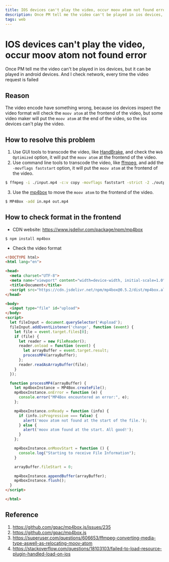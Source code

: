 ```yaml
---
title: IOS devices can't play the video, occur moov atom not found error
description: Once PM tell me the video can't be played in ios devices, but it can be played in android devices. And I check network, every time the video request is failed
tags: web
---
```



# IOS devices can't play the video, occur moov atom not found error
Once PM tell me the video can't be played in ios devices, but it can be played in android devices. And I check network, every time the video request is failed

## Reason
The video encode have something wrong, because ios devices inspect the video format will check the `moov atom` at the frontend of the video, but some video maker will put the `moov atom` at the end of the video, so the ios devices can't play the video. 


## How to resolve this problem
1. Use GUI tools to transcode the video, like [HandBrake](https://handbrake.fr/), and check the `Web Optimized` option, it will put the `moov atom` at the frontend of the video.
2. Use command line tools to transcode the video, like [ffmpeg](https://ffmpeg.org/), and add the `-movflags faststart` option, it will put the `moov atom` at the frontend of the video.

```bash
$ ffmpeg -i ./input.mp4 -c:v copy -movflags faststart -strict -2 ./output.mp4
```

3. Use the [mp4box](https://gpac.wp.imt.fr/mp4box/) to move the `moov atom` to the frontend of the video.

```bash
$ MP4Box -add in.mp4 out.mp4
```

## How to check format in the frontend
* CDN website: https://www.jsdelivr.com/package/npm/mp4box

```
$ npm install mp4box
```

* Check the video format
```html
<!DOCTYPE html>
<html lang="en">

<head>
  <meta charset="UTF-8">
  <meta name="viewport" content="width=device-width, initial-scale=1.0">
  <title>Document</title>
  <script src="https://cdn.jsdelivr.net/npm/mp4box@0.5.2/dist/mp4box.all.min.js"></script>
</head>

<body>
  <input type="file" id="upload">
</body>
<script>
  let fileInput = document.querySelector('#upload');
  fileInput.addEventListener('change', function (event) {
    let file = event.target.files[0];
    if (file) {
      let reader = new FileReader();
      reader.onload = function (event) {
        let arrayBuffer = event.target.result;
        processMP4(arrayBuffer);
      };
      reader.readAsArrayBuffer(file);
    }
  });

  function processMP4(arrayBuffer) {
    let mp4boxInstance = MP4Box.createFile();
    mp4boxInstance.onError = function (e) {
      console.error("MP4Box encountered an error:", e);
    };

    mp4boxInstance.onReady = function (info) {
      if (info.isProgressive === false) {
        alert('moov atom not found at the start of the file.');
      } else {
        alert('moov atom found at the start. All good!');
      }
    };

    mp4boxInstance.onMoovStart = function () {
      console.log("Starting to receive File Information");
    }

    arrayBuffer.fileStart = 0;

    mp4boxInstance.appendBuffer(arrayBuffer);
    mp4boxInstance.flush();
  }
</script>

</html>
```


## Reference
1. https://github.com/gpac/mp4box.js/issues/235
2. https://github.com/gpac/mp4box.js
3. https://superuser.com/questions/606653/ffmpeg-converting-media-type-aswell-as-relocating-moov-atom
4. https://stackoverflow.com/questions/18103103/failed-to-load-resource-plugin-handled-load-on-ios